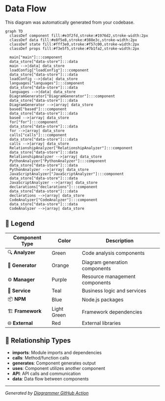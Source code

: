 # Data Flow

This diagram was automatically generated from your codebase.



```mermaid
graph TD
  classDef component fill:#e3f2fd,stroke:#1976d2,stroke-width:2px
  classDef data fill:#e8f5e8,stroke:#388e3c,stroke-width:2px
  classDef state fill:#fff3e0,stroke:#f57c00,stroke-width:2px
  classDef props fill:#f3e5f5,stroke:#7b1fa2,stroke-width:2px

  main["main"]:::component
  data_store["data-store"]:::data
  main -->|data| data_store
  loadConfig["loadConfig"]:::component
  data_store["data-store"]:::data
  loadConfig -->|data| data_store
  languages["languages"]:::component
  data_store["data-store"]:::data
  languages -->|data| data_store
  DiagramGenerator["DiagramGenerator"]:::component
  data_store["data-store"]:::data
  DiagramGenerator -->|array| data_store
  based["based"]:::component
  data_store["data-store"]:::data
  based -->|array| data_store
  for["for"]:::component
  data_store["data-store"]:::data
  for -->|array| data_store
  calls["calls"]:::component
  data_store["data-store"]:::data
  calls -->|array| data_store
  RelationshipAnalyzer["RelationshipAnalyzer"]:::component
  data_store["data-store"]:::data
  RelationshipAnalyzer -->|array| data_store
  PythonAnalyzer["PythonAnalyzer"]:::component
  data_store["data-store"]:::data
  PythonAnalyzer -->|array| data_store
  JavaScriptAnalyzer["JavaScriptAnalyzer"]:::component
  data_store["data-store"]:::data
  JavaScriptAnalyzer -->|array| data_store
  declarations["declarations"]:::component
  data_store["data-store"]:::data
  declarations -->|array| data_store
  CodeAnalyzer["CodeAnalyzer"]:::component
  data_store["data-store"]:::data
  CodeAnalyzer -->|array| data_store

```

## 🎨 Legend

| Component Type | Color | Description |
|---|---|---|
| 🔍 **Analyzer** | Green | Code analysis components |
| 🎨 **Generator** | Orange | Diagram generation components |
| ⚙️ **Manager** | Purple | Resource management components |
| 🔧 **Service** | Teal | Business logic and services |
| 📦 **NPM** | Blue | Node.js packages |
| 🏗️ **Framework** | Light Green | Framework dependencies |
| 🌐 **External** | Red | External libraries |

## 🔗 Relationship Types

- **imports**: Module imports and dependencies
- **calls**: Method/function calls
- **generates**: Component generates output
- **uses**: Component utilizes another component
- **API**: API calls and communication
- **data**: Data flow between components


---
*Generated by [Diagrammer GitHub Action](https://github.com/samjhill/diagrammer)*

